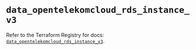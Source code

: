 # `data_opentelekomcloud_rds_instance_v3`

Refer to the Terraform Registry for docs: [`data_opentelekomcloud_rds_instance_v3`](https://registry.terraform.io/providers/opentelekomcloud/opentelekomcloud/1.36.47/docs/data-sources/rds_instance_v3).
